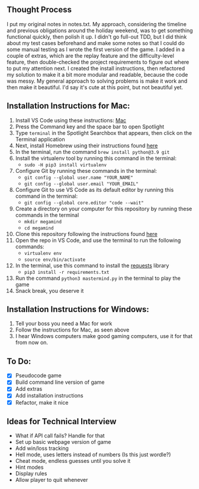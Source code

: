 ## Thought Process
I put my original notes in notes.txt.  My approach, considering the timeline and previous obligations around the holiday weekend, was to get something functional quickly, then polish it up.  I didn't go full-out TDD, but I did think about my test cases beforehand and make some notes so that I could do some manual testing as I wrote the first version of the game.  I added in a couple of extras, which are the replay feature and the difficulty-level feature, then double-checked the project requirements to figure out where to put my attention next.  I created the install instructions, then refactored my solution to make it a bit more modular and readable, because the code was messy.  My general approach to solving problems is make it work and then make it beautiful.  I'd say it's cute at this point, but not beautiful yet.  

## Installation Instructions for Mac:
1. Install VS Code using these instructions: [Mac](https://code.visualstudio.com/docs/setup/mac) 
2. Press the Command key and the space bar to open Spotlight
3. Type `terminal` in the Spotlight Searchbox that appears, then click on the Terminal application
4. Next, install Homebrew using their instructions found [here](https://brew.sh/)
5. In the terminal, run the command `brew install python@3.9 git`
6. Install the virtualenv tool by running this command in the terminal:
    - `sudo -H pip3 install virtualenv`
7. Configure Git by running these commands in the terminal:
    - `git config --global user.name "YOUR_NAME"`
    - `git config --global user.email "YOUR_EMAIL"`
8. Configure Git to use VS Code as its default editor by running this command in the terminal:
    - `git config --global core.editor "code --wait"`
9. Create a directory on your computer for this repository by running these commands in the terminal
    - `mkdir megamind`
    - `cd megamind`
10. Clone this repository following the instructions found [here](https://docs.github.com/en/repositories/creating-and-managing-repositories/cloning-a-repository)
11. Open the repo in VS Code, and use the terminal to run the following commands:
    - `virtualenv env`
    - `source env/bin/activate`
12. In the terminal, use this command to install the [requests](https://requests.readthedocs.io/en/latest/) library
    - `pip3 install -r requirements.txt`
13. Run the command `python3 mastermind.py` in the terminal to play the game
14. Snack break, you deserve it


## Installation Instructions for Windows:
1. Tell your boss you need a Mac for work
2. Follow the instructions for Mac, as seen above
3. I hear Windows computers make good gaming computers, use it for that from now on.  


## To Do:
- [x] Pseudocode game
- [x] Build command line version of game
- [x] Add extras
- [x] Add installation instructions
- [x] Refactor, make it nice

## Ideas for Technical Interview
- What if API call fails?  Handle for that
- Set up basic webpage version of game
- Add win/loss tracking
- Hell mode, uses letters instead of numbers (Is this just wordle?)
- Cheat mode, endless guesses until you solve it
- Hint modes
- Display rules
- Allow player to quit whenever
